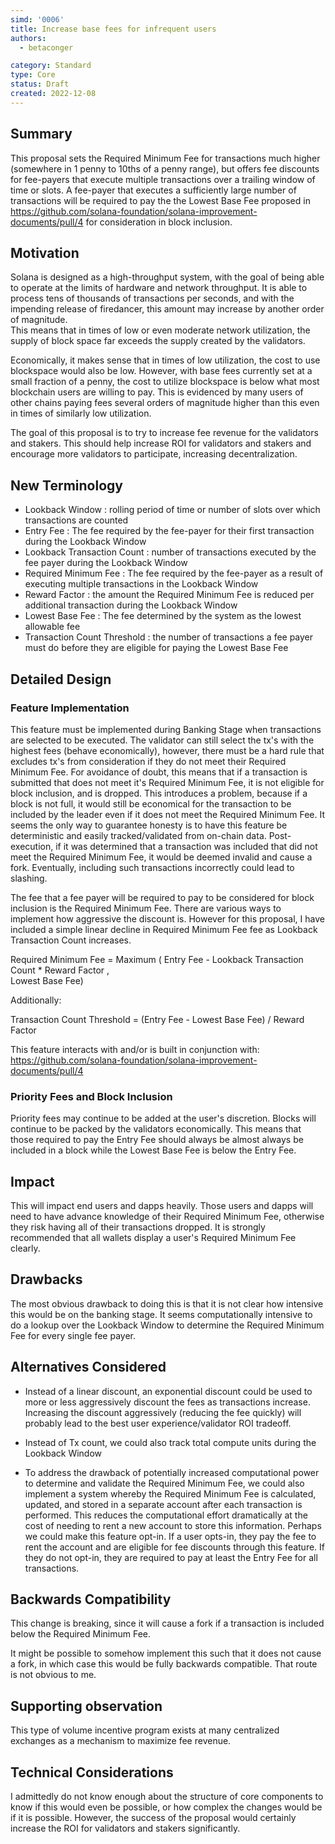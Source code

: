 ```yaml
---
simd: '0006'
title: Increase base fees for infrequent users
authors:
  - betaconger

category: Standard
type: Core
status: Draft
created: 2022-12-08
---
```


## Summary

This proposal sets the Required Minimum Fee for transactions much higher 
(somewhere in 1 penny to 10ths of a penny range), but offers fee discounts for 
fee-payers that execute multiple transactions over a trailing window of time or
slots.  A fee-payer that executes a sufficiently large number of transactions 
will be required to pay the the Lowest Base Fee proposed in 
https://github.com/solana-foundation/solana-improvement-documents/pull/4 
for consideration in block inclusion.

## Motivation

Solana is designed as a high-throughput system, with the goal of being able 
to operate at the limits of hardware and network throughput.  It is able to 
process tens of thousands of transactions per seconds, and with the impending 
release of firedancer, this amount may increase by another order of magnitude.  
This means that in times of low or even moderate network utilization, the 
supply of block space far exceeds the supply created by the validators.  

Economically, it makes sense that in times of low utilization, the cost to use 
blockspace would also be low.  However, with base fees currently set at a small
fraction of a penny, the cost to utilize blockspace is below what most 
blockchain users are willing to pay.  This is evidenced by many users of other 
chains paying fees several orders of magnitude higher than this even in times 
of similarly low utilization.

The goal of this proposal is to try to increase fee revenue for the validators 
and stakers.  This should help increase ROI for validators and stakers and 
encourage more validators to participate, increasing decentralization.


## New Terminology

- Lookback Window : rolling period of time or number of slots over which 
transactions are counted
- Entry Fee : The fee required by the fee-payer for their first transaction 
during the Lookback Window
- Lookback Transaction Count : number of transactions executed by the fee payer 
during the Lookback Window
- Required Minimum Fee : The fee required by the fee-payer as a result of 
executing multiple transactions in the Lookback Window
- Reward Factor : the amount the Required Minimum Fee is reduced per additional
transaction during the Lookback Window
- Lowest Base Fee : The fee determined by the system as the lowest allowable
 fee
- Transaction Count Threshold : the number of transactions a fee payer must do 
before they are eligible for paying the Lowest Base Fee



## Detailed Design

### Feature Implementation

This feature must be implemented during Banking Stage when transactions are
selected to be executed.  The validator can still select the tx's with the 
highest fees (behave economically), however, there must be a hard rule that 
excludes tx's from consideration if they do not meet their Required Minimum
Fee.  For avoidance of doubt, this means that if a transaction is submitted
that does not meet it's Required Minimum Fee, it is not eligible for block 
inclusion, and is dropped.  This introduces a problem, because if a block is 
not full, it would still be economical for the transaction to be included by 
the leader even if it does not meet the Required Minimum Fee.  It seems the 
only way to guarantee honesty is to have this feature be deterministic and 
easily tracked/validated from on-chain data.  Post-execution, if it was 
determined that a transaction was included that did not meet the Required 
Minimum Fee, it would be deemed invalid and cause a fork.  Eventually, 
including such transactions incorrectly could lead to slashing.

The fee that a fee payer will be required to pay to be considered for block 
inclusion is the Required Minimum Fee.  There are various ways to implement
how aggressive the discount is.  However for this proposal, I have included
a simple linear decline in Required Minimum Fee fee as Lookback Transaction 
Count increases.

Required Minimum Fee = 
Maximum ( Entry Fee - Lookback Transaction Count * Reward Factor  ,  
Lowest Base Fee)

Additionally:

Transaction Count Threshold = (Entry Fee - Lowest Base Fee) / Reward Factor

This feature interacts with and/or is built in conjunction with: 
https://github.com/solana-foundation/solana-improvement-documents/pull/4 

### Priority Fees and Block Inclusion

Priority fees may continue to be added at the user's discretion.  Blocks will 
continue to be packed by the validators economically.  This means that those 
required to pay the Entry Fee should always be almost always be included in a 
block while the Lowest Base Fee is below the Entry Fee.

## Impact

This will impact end users and dapps heavily.  Those users and dapps will need
to have advance knowledge of their Required Minimum Fee, otherwise they risk
having all of their transactions dropped.  It is strongly recommended that
all wallets display a user's Required Minimum Fee clearly.

## Drawbacks

The most obvious drawback to doing this is that it is not clear how intensive
this would be on the banking stage.  It seems computationally intensive to 
do a lookup over the Lookback Window to determine the Required Minimum Fee for
every single fee payer.


## Alternatives Considered

- Instead of a linear discount, an exponential discount could be used to more 
or less aggressively discount the fees as transactions increase.  Increasing
the discount aggressively (reducing the fee quickly) will probably lead to the 
best user experience/validator ROI tradeoff.

- Instead of Tx count, we could also track total compute units during the 
Lookback Window

- To address the drawback of potentially increased computational power to
determine and validate the Required Minimum Fee, we could also implement a 
system whereby the Required Minimum Fee is calculated, updated, and stored in
a separate account after each transaction is performed.  This reduces the 
computational effort dramatically at the cost of needing to rent a new account
to store this information.  Perhaps we could make this feature opt-in.  If
a user opts-in, they pay the fee to rent the account and are eligible for fee
discounts through this feature.  If they do not opt-in, they are required to 
pay at least the Entry Fee for all transactions.

## Backwards Compatibility

This change is breaking, since it will cause a fork if a transaction is
included below the Required Minimum Fee.

It might be possible to somehow implement this such that it does not cause a
fork, in which case this would be fully backwards compatible. That route is not
obvious to me.

## Supporting observation

This type of volume incentive program exists at many centralized exchanges as 
a mechanism to maximize fee revenue.

## Technical Considerations

I admittedly do not know enough about the structure of core components to know 
if this would even be possible, or how complex the changes would be if it is 
possible.  However, the success of the proposal would certainly increase the 
ROI for validators and stakers significantly.

